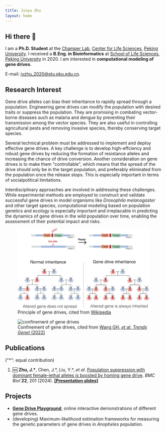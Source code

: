 ```yaml
---
title: Jinyu Zhu
layout: home
---
```


## Hi there 👋

I am a **Ph.D. Student** at the [Champer Lab](https://jchamper.github.io/), [Center for Life Sciences](http://www.cls.edu.cn/), [Peking University](https://www.pku.edu.cn/). I received a **B.Eng. in Bioinformatics** at [School of Life Sciences](https://www.bio.pku.edu.cn/), [Peking University](https://www.pku.edu.cn/) in 2020. I am interested in **computational modeling of gene drives**.

E-mail: <jyzhu_2020@stu.pku.edu.cn>.

## Research Interest

Gene drive alleles can bias their inheritance to rapidly spread through a population. Engineering gene drives can modify the population with desired traits or suppress the population. They are promising in combating vector-borne diseases such as malaria and dengue by preventing their transmission among the vector species. They are also useful in controlling agricultural pests and removing invasive species, thereby conserving target species.

Several technical problem must be addressed to implement and deploy effective gene drives. A key challenge is to develop high-effciency and robust gene drives by reducing the formation of resistance alleles and increasing the chance of drive conversion. Another consideration on gene drives is to make them "controllable", which means that the spread of the drive should only be in the target population, and preferably eliminated from the population once the release stops. This is especially important in terms of socialpolitical limitations.

Interdisciplinary approaches are involved in addressing these challenges. While experimental methods are employed to construct and validate successful gene drives in model organisms like *Drosophila melanogaster* and other target species, computational modeling based on population genetics and ecology is especially important and irreplacable in predicting the dynamics of gene drives in the wild population over time, enabling the assessment of their potential impact and risks.

<figure>
<img alt="gene drive illustration" src="static/Gene_Drive.png"></img>
<figcaption>Principle of gene drives, cited from <a href="https://en.wikipedia.org/wiki/Gene_drive" target="_blank">Wikipedia</a></figcaption>
</figure>

<figure>
<img alt="confinement of gene drives" src="static/Confinement.png"></img>
<figcaption>Confinement of gene drives, cited from <a href="https://www.cell.com/trends/genetics/fulltext/S0168-9525(22)00040-3" target="_blank">Wang GH, <em>et al.</em> <em>Trends Genet</em> (2022)</a></figcaption>
</figure>

## Publications

("\*": equal contribution)

1. 🆕 **Zhu, J.\***, Chen, J.\*, Liu, Y.\*, *et al*. [Population suppression with dominant female-lethal alleles is boosted by homing gene drive](https://doi.org/10.1186/s12915-024-02004-x). *BMC Biol* **22**, 201 (2024). **[[Presentation slides]](static/Jinyu_ICE2024.pdf)**

## Projects

- **[Gene Drive Playground](https://jyzhu-pointless.github.io/Gene-drive-playground/)**, online interactive demonstrations of different gene drives.
- (developing) Maximum-likelihood estimation frameworks for measuring the genetic parameters of gene drives in *Anopheles* population.
